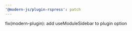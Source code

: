 ```yaml
---
'@modern-js/plugin-rspress': patch
---
```


fix(modern-plugin): add useModuleSidebar to plugin option
